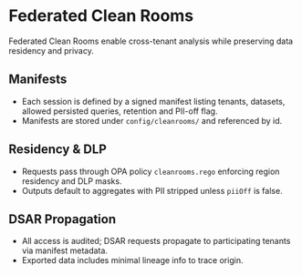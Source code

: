 # Federated Clean Rooms

Federated Clean Rooms enable cross-tenant analysis while preserving data residency and privacy.

## Manifests
- Each session is defined by a signed manifest listing tenants, datasets, allowed persisted queries, retention and PII-off flag.
- Manifests are stored under `config/cleanrooms/` and referenced by id.

## Residency & DLP
- Requests pass through OPA policy `cleanrooms.rego` enforcing region residency and DLP masks.
- Outputs default to aggregates with PII stripped unless `piiOff` is false.

## DSAR Propagation
- All access is audited; DSAR requests propagate to participating tenants via manifest metadata.
- Exported data includes minimal lineage info to trace origin.
